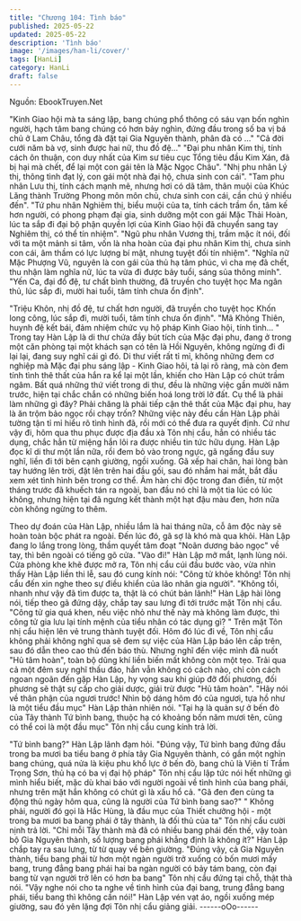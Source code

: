 ```yaml
---
title: "Chương 104: Tình báo"
published: 2025-05-22
updated: 2025-05-22
description: 'Tình báo'
image: '/images/han-li/cover/'
tags: [HanLi]
category: HanLi
draft: false
---
```


Nguồn: EbookTruyen.Net

"Kinh Giao hội mà ta sáng lập, bang chúng phổ thông có sáu vạn
bốn nghìn người, hạch tâm bang chúng có hơn bảy nghìn, đứng
đầu trong số ba vị bá chủ ở Lam Châu, tổng đà đặt tại Gia
Nguyên thành, phân đà có …"
"Cả đời cưới năm bà vợ, sinh được hai nữ, thu đồ đệ…"
"Đại phu nhân Kim thị, tính cách ôn thuận, con duy nhất của Kim
sư tiêu cục Tổng tiêu đầu Kim Xán, đã bị hại mà chết, để lại một
con gái tên là Mặc Ngọc Châu".
"Nhị phu nhân Lý thị, thông tình đạt lý, con gái một nhà đại hộ,
chưa sinh con cái".
"Tam phu nhân Lưu thị, tính cách mạnh mẽ, nhưng hơi có dã tâm,
thân muội của Khúc Lăng thành Trường Phong môn môn chủ,
chưa sinh con cái, cần chú ý nhiều đến".
"Tứ phu nhân Nghiêm thị, biểu muội của ta, tính cách trầm ổn,
tâm kế hơn người, có phong phạm đại gia, sinh dưỡng một con
gái Mặc Thải Hoàn, lúc ta sắp đi đại bộ phận quyền lợi của Kinh
Giao hội đã chuyển sang tay Nghiêm thị, có thể tín nhiệm".
"Ngũ phu nhân Vương thị, trầm mặc ít nói, đối với ta một mảnh si
tâm, vốn là nha hoàn của đại phu nhân Kim thị, chưa sinh con cái,
âm thầm có lực lượng bí mật, nhưng tuyệt đối tín nhiệm".
"Nghĩa nữ Mặc Phượng Vũ, nguyên là con gái của thủ hạ tâm
phúc, vì cha mẹ đã chết, thu nhận làm nghĩa nữ, lúc ta vừa đi
được bảy tuổi, sáng sủa thông minh".
"Yến Ca, đại đồ đệ, tư chất bình thường, đã truyền cho tuyệt học
Ma ngân thủ, lúc sắp đi, mười hai tuổi, tâm tính chưa ổn định".

"Triệu Khôn, nhị đồ đệ, tư chất hơn người, đã truyền cho tuyệt học
Khốn long công, lúc sắp đi, mười tuổi, tâm tính chưa ổn định".
"Mã Không Thiên, huynh đệ kết bái, đảm nhiệm chức vụ hộ pháp
Kinh Giao hội, tính tình… "
Trong tay Hàn Lập là di thư chứa đầy bút tích của Mặc đại phu,
đang ở trong một căn phòng tại một khách sạn có tên là Hồi
Nguyên, không ngừng đi đi lại lại, đang suy nghĩ cái gì đó.
Di thư viết rất tỉ mỉ, không những đem cơ nghiệp mà Mặc đại phu
sáng lập - Kinh Giao hôi, tả lại rõ ràng, mà còn đem tính tình thê
thất của hắn ra kể lại một lần, khiến cho Hàn Lập có chút trầm
ngâm.
Bất quá những thứ viết trong di thư, đều là những việc gần mười
năm trước, hiện tại chắc chắn có những biến hoá long trời lở đất.
Cụ thể là phải làm những gì đây? Phải chăng là phải tiếp cận thê
thất của Mặc đại phu, hay là ăn trộm bảo ngọc rồi chạy trốn?
Những việc này đều cần Hàn Lập phải tường tận tỉ mỉ hiểu rõ tình
hình đã, rồi mới có thể đưa ra quyết định.
Cứ như vậy đi, hôm qua thu phục được địa đầu xà Tôn nhị cẩu,
hẳn có nhiều tác dụng, chắc hẳn từ miệng hắn lôi ra được nhiều
tin tức hữu dụng.
Hàn Lập đọc kĩ di thư một lần nữa, rồi đem bỏ vào trong ngực, gã
ngẩng đầu suy nghĩ, liền đi tới bên cạnh giường, ngồi xuống.
Gã xếp hai chân, hai lòng bàn tay hướng lên trời, đặt lên trên hai
đầu gối, sau đó nhắm hai mắt, bắt đầu xem xét tình hình bên
trong cơ thể.
Âm hàn chi độc trong đan điền, từ một tháng trước đã khuếch tán
ra ngoài, ban đầu nó chỉ là một tia lúc có lúc không, nhưng hiện
tại đã ngưng kết thành một hạt đậu màu đen, hơn nữa còn không
ngừng to thêm.

Theo dự đoán của Hàn Lập, nhiều lắm là hai tháng nữa, cỗ âm
độc này sẽ hoàn toàn bộc phát ra ngoài. Đến lúc đó, gã sợ là khó
mà qua khỏi.
Hàn Lập đang lo lắng trong lòng, thầm quyết tâm đoạt "Noãn
dương bảo ngọc" về tay, thì bên ngoài có tiếng gõ cửa.
"Vào đi!" Hàn Lập mở mắt, lạnh lùng nói.
Cửa phòng khe khẽ được mở ra, Tôn nhị cẩu cúi đầu bước vào,
vừa nhìn thấy Hàn Lập liền thi lễ, sau đó cung kính nói:
"Công tử khỏe không! Tôn nhị cẩu đến xin nghe theo sự điều
khiển của lão nhân gia người".
"Không tồi, nhanh như vậy đã tìm được ta, thật là có chút bản
lãnh!" Hàn Lập hài lòng nói, tiếp theo gã đứng dậy, chắp tay sau
lưng đi tới trước mặt Tôn nhị cẩu.
"Công tử gia quá khen, nếu việc nhỏ như thế này mà không làm
được, thì công tử gia lưu lại tính mệnh của tiểu nhân có tác dụng
gì? " Trên mặt Tôn nhị cẩu hiện lên vẻ trung thành tuyệt đối.
Hôm đó lúc đi về, Tôn nhị cẩu không phải không nghĩ qua sẽ đem
sự việc của Hàn Lập báo lên cấp trên, sau đó dẫn theo cao thủ
đến báo thù. Nhưng nghĩ đến việc mình đã nuốt "Hủ tâm hoàn",
toàn bộ dũng khí liền biến mất không còn một tẹo.
Trải qua cả một đêm suy nghĩ thấu đáo, hắn vẫn không có cách
nào, chỉ còn cách ngoan ngoãn đến gặp Hàn Lập, hy vọng sau khi
giúp đỡ đối phương, đối phương sẽ thật sự cấp cho giải dược,
giải trừ được "Hủ tâm hoàn".
"Hãy nói về thân phận của ngươi trước! Nhìn bộ dáng hôm đó của
ngươi, tựa hồ như là một tiểu đầu mục" Hàn Lập thản nhiên nói.
"Tại hạ là quản sự ở bến đò của Tây thành Tứ bình bang, thuộc
hạ có khoảng bốn năm mươi tên, cũng có thể coi là một đầu mục"
Tôn nhị cẩu cung kính trả lời.

"Tứ bình bang?" Hàn Lập lãnh đạm hỏi.
"Đúng vậy, Tứ bình bang đứng đầu trong ba mươi ba tiểu bang ở
phía tây Gia Nguyên thành, có gần một nghìn bang chúng, quá
nửa là kiệu phu khổ lực ở bến đò, bang chủ là Viên tí Trầm Trọng
Sơn, thủ hạ có ba vị đại hộ pháp" Tôn nhị cẩu lập tức nói hết
những gì mình hiểu biết, mặc dù khai báo với người ngoài về tình
hình của bang phái, nhưng trên mặt hắn không có chút gì là xấu
hổ cả.
"Gã đen đen cùng ta động thủ ngày hôm qua, cũng là người của
Tứ bình bang sao?"
" Không phải, người đó gọi là Hắc Hùng, là đầu mục của Thiết
chưởng hội - một trong ba mươi ba bang phái ở tây thành, là đối
thủ của ta" Tôn nhị cẩu cười nịnh trả lời.
"Chỉ mỗi Tây thành mà đã có nhiều bang phái đến thế, vậy toàn
bộ Gia Nguyên thành, số lượng bang phái khẳng định là không
ít?" Hàn Lập chắp tay ra sau lưng, từ từ quay về bên giường.
"Đúng vậy, cả Gia Nguyên thành, tiểu bang phái từ hơn một ngàn
người trở xuống có bốn mươi mấy bang, trung đẳng bang phái hai
ba ngàn người có bảy tám bang, còn đại bang từ vạn người trở
lên có hơn ba bang" Tôn nhị cẩu đứng tại chỗ, thật thà nói.
"Vậy nghe nói cho ta nghe về tình hình của đại bang, trung đẳng
bang phái, tiểu bang thì không cần nói!" Hàn Lập vén vạt áo, ngồi
xuống mép giường, sau đó yên lặng đợi Tôn nhị cẩu giảng giải.
------oOo------
